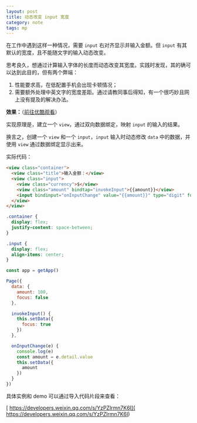 ```yaml
---
layout: post
title: 动态改变 input 宽度
category: note
tags: mp
---
```



在工作中遇到这样一种情况，需要 `input` 右对齐显示并输入金额。但 `input` 有其默认的宽度，且不能随文字的输入动态改变。

思考良久，想通过计算输入字体的长度而动态改变其宽度。实践时发现，其的确可以达到此目的，但有两个弊端：
1. 性能要求高，在低配置手机会出现卡顿情况；
2. 需要额外处理中英文字的宽度差距。通过请教同事后得知，有一个很巧妙且网上没有提及的解决办法。

**效果：**（[前往优酷观看]()）

实现原理是，建立一个 `view`，通过双向数据绑定，映射 `input` 的输入的结果。

换言之，创建一个 `view` 和一个 `input`，`input` 输入时动态修改 `data` 中的数据，并使用 `view` 通过数据绑定显示出来。

实际代码：

```html
<view class="container">
  <view class="title">输入金额：</view>
  <view class="input">
    <view class="currency">$</view>
    <view class="amount" bindtap="invokeInput">{{amount}}</view>
    <input bindinput="onInputChange" value="{{amount}}" type="digit" focus="{{focus}}" hidden="{{true}}" />
  </view>
</view>
```

```css
.container {
  display: flex;
  justify-content: space-between;
}

.input {
  display: flex;
  align-items: center;
}

```

```js
const app = getApp()

Page({
  data: {
    amount: 100,
    focus: false
  },

  invokeInput() {
    this.setData({
      focus: true
    })
  },

  onInputChange(e) {
    console.log(e)
    const amount = e.detail.value
    this.setData({
      amount
    })
  }
})

```

具体实例和 demo 可以通过导入代码片段来查看：

[
https://developers.weixin.qq.com/s/YzPZlrmn7K6I](
https://developers.weixin.qq.com/s/YzPZlrmn7K6I)